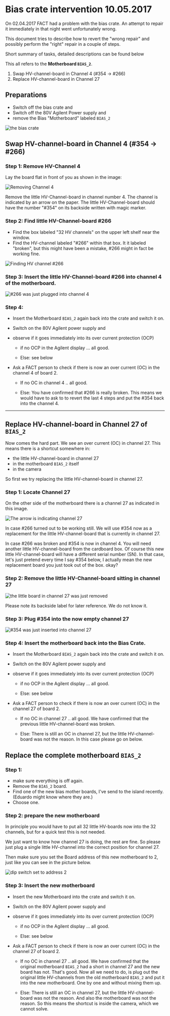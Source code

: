 
# Bias crate intervention 10.05.2017

On 02.04.2017 FACT had a problem with the bias crate. An attempt to repair it
immediately in that night went unfortunately wrong.

This document tries to describe how to revert the "wrong repair" and possibly
perform the "right" repair in a couple of steps.

Short summary of tasks, detailed descriptions can be found below

This all refers to the **Motherboard `BIAS_2`**.

 1. Swap HV-channel-board in Channel 4 (#354 -> #266)
 2. Replace HV-channel-board in Channel 27



## Preparations

 * Switch off the bias crate and
 * Switch off the 80V Agilent Power supply and
 * remove the Bias "Motherboard" labeled `BIAS_2`

![the bias crate](0.jpg)


## Swap HV-channel-board in Channel 4 (#354 -> #266)

### Step 1: Remove HV-Channel 4

Lay the board flat in front of you as shown in the image:

![Removing Channel 4](1.jpg)

Remove the little HV-Channel-board in channel number 4. The channel is indicated by
an arrow on the paper. The little HV-Channel-board should have the number "#354"
on its backside written with magic marker.

### Step 2: Find little HV-Channel-board #266

 * Find the box labeled "32 HV channels" on the upper left shelf near the window.
 * Find the HV-channel labeled "#266" within that box. It it labeled "broken", but this might have been a mistake, #266 might in fact be working fine.

![Finding HV channel #266](2.jpg)

### Step 3: Insert the little HV-Channel-board #266 into channel 4 of the motherboard.

![#266 was just plugged into channel 4](3.jpg)

### Step 4:

 * Insert the Motherboard `BIAS_2` again back into the crate and switch it on.
 * Switch on the 80V Agilent power supply and
 * observe if it goes immediately into its over current protection (OCP)
    * if no OCP in the Agilent display ... all good.

    * Else: see below

 * Ask a FACT person to check if there is now an over current (OC) in the channel 4
of board 2.
    * If no OC in channel 4 .. all good.

    * Else:
    You have confirmed that #266 is really broken. This means we would have to ask to to revert the last 4 steps and put the #354 back into the channel 4.

----

## Replace HV-channel-board in Channel 27 of `BIAS_2`

Now comes the hard part. We see an over current (OC) in channel 27. This means there is a shortcut somewhere in:

 * the little HV-channel-board in channel 27
 * in the motherboard `BIAS_2` itself
 * in the camera

So first we try replacing the little HV-channel-board in channel 27.

### Step 1: Locate Channel 27

On the other side of the motherboard there is a channel 27 as indicated in this image.

![The arrow is indicating channel 27](4.jpg)

In case #266 turned out to be working still. We will use #354 now as a replacement for the little HV-channel-board that is currently in channel 27.

In case #266 was broken and #354 is now in channel 4. You will need another little HV-channel-board from the cardboard box. Of course this new little HV-channel-board will have a different serial number (SN). In that case, let's just pretend every time I say #354 below, I actually mean the new replacement board you just took out of the box. okay?


### Step 2: Remove the little HV-Channel-board sitting in channel 27

![the little board in channel 27 was just removed](5.jpg)

Please note its backside label for later reference. We do not know it.

### Step 3: Plug #354 into the now empty channel 27

![#354 was just inserted into channel 27](6.jpg)

### Step 4: Insert the motherboard back into the Bias Crate.

 * Insert the Motherboard `BIAS_2` again back into the crate and switch it on.
 * Switch on the 80V Agilent power supply and
 * observe if it goes immediately into its over current protection (OCP)
    * if no OCP in the Agilent display ... all good.

    * Else: see below

 * Ask a FACT person to check if there is now an over current (OC) in the channel 27
of board 2.
    * If no OC in channel 27 .. all good. We have confirmed that the previous little HV-channel-board was broken.

    * Else:
    There is still an OC in channel 27, but the little HV-channel-board was not the reason. In this case please go on below.

## Replace the complete motherboard `BIAS_2`

### Step 1:

 * make sure everything is off again.
 * Remove the `BIAS_2` board.
 * Find one of the new bias mother boards, I've send to the island recently. (Eduardo might know where they are.)
 * Choose one.

### Step 2: prepare the new motherboard

In principle you would have to put all 32 little HV-boards now into the 32 channels, but for a quick test this is not needed.

We just want to know how channel 27 is doing, the rest are fine.
So please just plug a single little HV-channel into the correct position for channel 27.

Then make sure you set the Board address of this new motherboard to 2, just like you can see in the picture below.

![dip switch set to address 2](board_address_small.jpg)

### Step 3: Insert the new motherboard

 * Insert the new Motherboard into the crate and switch it on.
 * Switch on the 80V Agilent power supply and
 * observe if it goes immediately into its over current protection (OCP)
    * if no OCP in the Agilent display ... all good.

    * Else: see below

 * Ask a FACT person to check if there is now an over current (OC) in the channel 27
of board 2.
    * If no OC in channel 27 .. all good. We have confirmed that the original motherboard `BIAS_2` had a short in channel 27 and the new board has not. That's good. Now all we need to do, is plug out the original little HV-channels from the old motherboard `BIAS_2` and put it into the new motherboard. One by one and without mixing them up.

    * Else:
    There is still an OC in channel 27, but the little HV-channel-board was not the reason. And also the motherboard was not the reason. So this means the shortcut is inside the camera, which we cannot solve.




